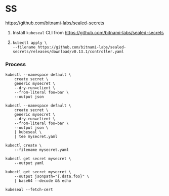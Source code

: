 # SS

https://github.com/bitnami-labs/sealed-secrets

1. Install `kubeseal` CLI from https://github.com/bitnami-labs/sealed-secrets

1. 
    ```
    kubectl apply \
    --filename https://github.com/bitnami-labs/sealed-secrets/releases/download/v0.13.1/controller.yaml
    ```

### Process
```
kubectl --namespace default \
    create secret \
    generic mysecret \
    --dry-run=client \
    --from-literal foo=bar \
    --output json

kubectl --namespace default \
    create secret \
    generic mysecret \
    --dry-run=client \
    --from-literal foo=bar \
    --output json \
    | kubeseal \
    | tee mysecret.yaml

kubectl create \
    --filename mysecret.yaml

kubectl get secret mysecret \
    --output yaml

kubectl get secret mysecret \
    --output jsonpath="{.data.foo}" \
    | base64 --decode && echo

kubeseal --fetch-cert
```